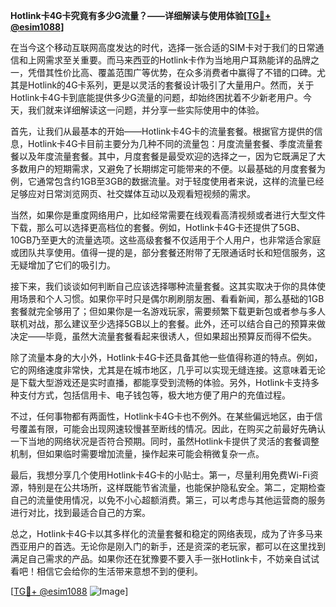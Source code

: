 **Hotlink卡4G卡究竟有多少G流量？——详细解读与使用体验[[TG💪+ @esim1088](https://t.me/s/esim1088)]**

在当今这个移动互联网高度发达的时代，选择一张合适的SIM卡对于我们的日常通信和上网需求至关重要。而马来西亚的Hotlink卡作为当地用户耳熟能详的品牌之一，凭借其性价比高、覆盖范围广等优势，在众多消费者中赢得了不错的口碑。尤其是Hotlink的4G卡系列，更是以灵活的套餐设计吸引了大量用户。然而，关于Hotlink卡4G卡到底能提供多少G流量的问题，却始终困扰着不少新老用户。今天，我们就来详细解读这一问题，并分享一些实际使用中的体验。

首先，让我们从最基本的开始——Hotlink卡4G卡的流量套餐。根据官方提供的信息，Hotlink卡4G卡目前主要分为几种不同的流量包：月度流量套餐、季度流量套餐以及年度流量套餐。其中，月度套餐是最受欢迎的选择之一，因为它既满足了大多数用户的短期需求，又避免了长期绑定可能带来的不便。以最基础的月度套餐为例，它通常包含约1GB至3GB的数据流量。对于轻度使用者来说，这样的流量已经足够应对日常浏览网页、社交媒体互动以及观看短视频的需求。

当然，如果你是重度网络用户，比如经常需要在线观看高清视频或者进行大型文件下载，那么可以选择更高档位的套餐。例如，Hotlink卡4G卡还提供了5GB、10GB乃至更大的流量选项。这些高级套餐不仅适用于个人用户，也非常适合家庭或团队共享使用。值得一提的是，部分套餐还附带了无限通话时长和短信服务，这无疑增加了它们的吸引力。

接下来，我们谈谈如何判断自己应该选择哪种流量套餐。这其实取决于你的具体使用场景和个人习惯。如果你平时只是偶尔刷刷朋友圈、看看新闻，那么基础的1GB套餐就完全够用了；但如果你是一名游戏玩家，需要频繁下载更新包或者参与多人联机对战，那么建议至少选择5GB以上的套餐。此外，还可以结合自己的预算来做决定——毕竟，虽然大流量套餐看起来很诱人，但如果超出预算反而得不偿失。

除了流量本身的大小外，Hotlink卡4G卡还具备其他一些值得称道的特点。例如，它的网络速度非常快，尤其是在城市地区，几乎可以实现无缝连接。这意味着无论是下载大型游戏还是实时直播，都能享受到流畅的体验。另外，Hotlink卡支持多种支付方式，包括信用卡、电子钱包等，极大地方便了用户的充值过程。

不过，任何事物都有两面性，Hotlink卡4G卡也不例外。在某些偏远地区，由于信号覆盖有限，可能会出现网速较慢甚至断线的情况。因此，在购买之前最好先确认一下当地的网络状况是否符合预期。同时，虽然Hotlink卡提供了灵活的套餐调整机制，但如果临时需要增加流量，操作起来可能会稍微复杂一点。

最后，我想分享几个使用Hotlink卡4G卡的小贴士。第一，尽量利用免费Wi-Fi资源，特别是在公共场所，这样既能节省流量，也能保护隐私安全。第二，定期检查自己的流量使用情况，以免不小心超额消费。第三，可以考虑与其他运营商的服务进行对比，找到最适合自己的方案。

总之，Hotlink卡4G卡以其多样化的流量套餐和稳定的网络表现，成为了许多马来西亚用户的首选。无论你是刚入门的新手，还是资深的老玩家，都可以在这里找到满足自己需求的产品。如果你还在犹豫要不要入手一张Hotlink卡，不妨亲自试试看吧！相信它会给你的生活带来意想不到的便利。

[[TG💪+ @esim1088](https://t.me/s/esim1088) ![Image](https://i.postimg.cc/4NQfJmqS/Snipaste-2025-05-13-00-14-12.png)]